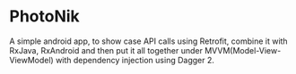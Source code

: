 # PhotoNik
A simple android app, to show case API calls using Retrofit, combine it with RxJava, RxAndroid and then put it all together under MVVM(Model-View-ViewModel)
with dependency injection using Dagger 2.
